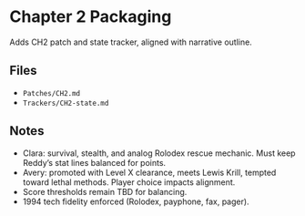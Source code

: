 # Chapter 2 Packaging

Adds CH2 patch and state tracker, aligned with narrative outline.

## Files
- `Patches/CH2.md`
- `Trackers/CH2-state.md`

## Notes
- Clara: survival, stealth, and analog Rolodex rescue mechanic. Must keep Reddy’s stat lines balanced for points.
- Avery: promoted with Level X clearance, meets Lewis Krill, tempted toward lethal methods. Player choice impacts alignment.
- Score thresholds remain TBD for balancing.
- 1994 tech fidelity enforced (Rolodex, payphone, fax, pager).
